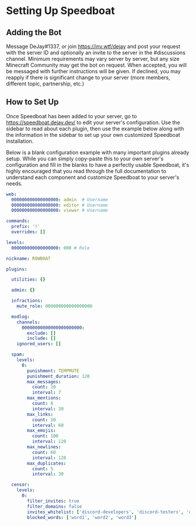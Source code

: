 # Setting Up Speedboat

## Adding the Bot

Message DeJay#1337, or join https://inv.wtf/dejay and post your request with the server ID and optionally an invite to the server in the #discussions channel. Minimum requirements may vary server by server, but any size Minecraft Community may get the bot on request. When accepted, you will be messaged with further instructions will be given. If declined, you may reapply if there is significant change to your server (more members, different topic, partnership, etc.)

## How to Set Up

Once Speedboat has been added to your server, go to https://speedboat.dejay.dev/ to edit your server's configuration. Use the sidebar to read about each plugin, then use the example below along with the information in the sidebar to set up your own customized Speedboat installation.

Below is a blank configuration example with many important plugins already setup. While you can simply copy-paste this to your own server's configuration and fill in the blanks to have a perfectly usable Speedboat, it's highly encouraged that you read through the full documentation to understand each component and customize Speedboat to your server's needs.

```yml
web:
  000000000000000000: admin  # Username
  000000000000000000: editor # Username
  000000000000000000: viewer # Username

commands:
  prefix: '!'
  overrides: []

levels:
  000000000000000000: 000 # Role

nickname: R0WB0AT

plugins:

  utilities: {}

  admin: {}

  infractions:
    mute_role: 000000000000000000

  modlog:
    channels:
      00000000000000000000000:
        exclude: []
        include: []
    ignored_users: []

  spam:
    levels:
      0:
        punishment: TEMPMUTE
        punishment_duration: 120
        max_messages:
          count: 10
          interval: 7
        max_mentions:
          count: 8
          interval: 30
        max_links:
          count: 10
          interval: 60
        max_emojis:
          count: 100
          interval: 120
        max_newlines:
          count: 60
          interval: 120
        max_duplicates:
          count: 5
          interval: 30

  censor:
    levels:
      0:
        filter_invites: true
        filter_domains: false
        invites_whitelist: ['discord-developers', 'discord-testers', 'discord-api', 'discord-linux']
        blocked_words: ['word1', 'word2', 'word3']
```
